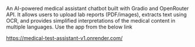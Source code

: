 An AI-powered medical assistant chatbot built with Gradio and OpenRouter API. It allows users to upload lab reports (PDF/images), extracts text using OCR, and provides simplified interpretations of the medical content in multiple languages. 
Use the app from the below link

https://medical-test-assistant-v1.onrender.com/
